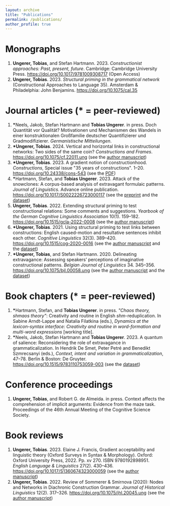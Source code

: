 ```yaml
---
layout: archive
title: "Publications"
permalink: /publications/
author_profile: true
---
```


<!---
Preprints
======
-->

Monographs
======

1. <b>Ungerer, Tobias</b>, and Stefan Hartmann. 2023. <i>Constructionist approaches: Past, present, future</i>. Cambridge: Cambridge University Press. <a href="https://doi.org/10.1017/9781009308717">https://doi.org/10.1017/9781009308717</a> (Open Access)
1. <b>Ungerer, Tobias</b>. 2023. <i>Structural priming in the grammatical network</i> (Constructional Approaches to Language 35). Amsterdam & Philadelphia: John Benjamins. <a href="https://doi.org/10.1075/cal.35">https://doi.org/10.1075/cal.35</a>

Journal articles (* = peer-reviewed)
======

1. <b>\*</b>Neels, Jakob, Stefan Hartmann and <b>Tobias Ungerer</b>. in press. Doch Quantität vor Qualität? Motivationen und Mechanismen des Wandels in einer konstruktionalen Großfamilie deutscher Quantifizierer und Gradmodifizierer. <i>Germanistische Mitteilungen</i>.
1. <b>\*</b><b>Ungerer, Tobias</b>. 2024. Vertical and horizontal links in constructional networks: Two sides of the same coin? <i>Constructions and Frames</i>. <a href="https://doi.org/10.1075/cf.22011.ung">https://doi.org/10.1075/cf.22011.ung</a> (see the <a href="https://tungerer.github.io/files/Ungerer-2024-Vertical-and-horizontal-links.pdf">author manuscript</a>)
1. <b>\*</b><b>Ungerer, Tobias</b>. 2023. A gradient notion of constructionhood. <i>Constructions</i>, Special issue "35 years of constructions". 1&ndash;20. <a href="https://doi.org/10.24338/cons-543">https://doi.org/10.24338/cons-543</a> (see the <a href="https://tungerer.github.io/files/Ungerer-2023-Gradient-constructionhood.pdf">PDF</a>)
1. <b>\*</b>Hartmann, Stefan, and <b>Tobias Ungerer</b>. 2023. Attack of the snowclones: A corpus-based analysis of extravagant formulaic patterns. <i>Journal of Linguistics</i>. Advance online publication. <a href="https://doi.org/10.1017/S0022226723000117">https://doi.org/10.1017/S0022226723000117</a> (see the <a href="https://doi.org/10.31234/osf.io/y6a8g">preprint</a> and the <a href="https://github.com/hartmast/Attack_of_the_snowclones">dataset</a>)
1. <b>Ungerer, Tobias</b>. 2022. Extending structural priming to test constructional relations: Some comments and suggestions. <i>Yearbook of the German Cognitive Linguistics Association</i> 10(1). 159&ndash;182. <a href="https://doi.org/10.1515/gcla-2022-0008">https://doi.org/10.1515/gcla-2022-0008</a> (see the <a href="https://tungerer.github.io/files/Ungerer-2022-Extending-structural-priming.pdf">author manuscript</a>)
1. <b>\*</b><b>Ungerer, Tobias</b>. 2021. Using structural priming to test links between constructions: English caused-motion and resultative sentences inhibit each other. <i>Cognitive Linguistics</i> 32(3). 389&ndash;420. <a href="https://doi.org/10.1515/cog-2020-0016">https://doi.org/10.1515/cog-2020-0016</a> (see the <a href="https://tungerer.github.io/files/Ungerer-2021-Using-structural-priming-to-test-links.pdf">author manuscript</a> and the <a href="https://doi.org/10.18710/2YJITD">dataset</a>)
1. <b>\*</b><b>Ungerer, Tobias</b>, and Stefan Hartmann. 2020. Delineating extravagance: Assessing speakers’ perceptions of imaginative constructional patterns. <i>Belgian Journal of Linguistics</i> 34. 345&ndash;356. <a href="https://doi.org/10.1075/bjl.00058.ung">https://doi.org/10.1075/bjl.00058.ung</a> (see the <a href="https://tungerer.github.io/files/Ungerer-Hartmann-2020-Delineating-extravagance.pdf">author manuscript</a> and the <a href="https://doi.org/10.17605/OSF.IO/M4W52">dataset</a>)

Book chapters (* = peer-reviewed)
======
1. <b>\*</b>Hartmann, Stefan, and <b>Tobias Ungerer</b>. in press. <i>"Chaos theory, shmaos theory"</i>: Creativity and routine in English <i>shm</i>-reduplication. In Sabine Arndt-Lappe and Natalia Filatkina (eds.), <i>Dynamics at the lexicon-syntax interface: Creativity and routine in word-formation and multi-word expressions</i> [working title].
1. <b>\*</b>Neels, Jakob, Stefan Hartmann and <b>Tobias Ungerer</b>. 2023. A quantum of salience: Reconsidering the role of extravagance in grammaticalization. In Hendrik De Smet, Peter Petré and Benedikt Szmrecsanyi (eds.), <i>Context, intent and variation in grammaticalization</i>, 47&ndash;78. Berlin & Boston: De Gruyter. <a href="https://doi.org/10.1515/9783110753059-003">https://doi.org/10.1515/9783110753059-003</a> (see the <a href="https://github.com/hartmast/degreemodifiers">dataset</a>)

Conference proceedings
======
1. <b>Ungerer, Tobias</b>, and Robert G. de Almeida. in press. Context affects the comprehension of implicit arguments: Evidence from the maze task. Proceedings of the 46th Annual Meeting of the Cognitive Science Society.

Book reviews
======
1. <b>Ungerer, Tobias</b>. 2023. Elaine J. Francis, Gradient acceptability and linguistic theory (Oxford Surveys in Syntax & Morphology). Oxford: Oxford University Press, 2022. Pp. xv 270. ISBN 9780192898951. <i>English Language & Linguistics</i> 27(2). 430&ndash;436. <a href="https://doi.org/10.1017/S1360674323000059">https://doi.org/10.1017/S1360674323000059</a> (see the <a href="https://tungerer.github.io/files/Ungerer-2023-Review-Francis-2022.pdf">author manuscript</a>)
1. <b>Ungerer, Tobias</b>. 2022. Review of Sommerer & Smirnova (2020): Nodes and Networks in Diachronic Construction Grammar. <i>Journal of Historical Linguistics</i> 12(2). 317&ndash;326. <a href="https://doi.org/10.1075/jhl.20045.ung">https://doi.org/10.1075/jhl.20045.ung</a> (see the <a href="https://tungerer.github.io/files/Ungerer-2022-Review-Sommerer-and-Smirnova-2020.pdf">author manuscript</a>)



